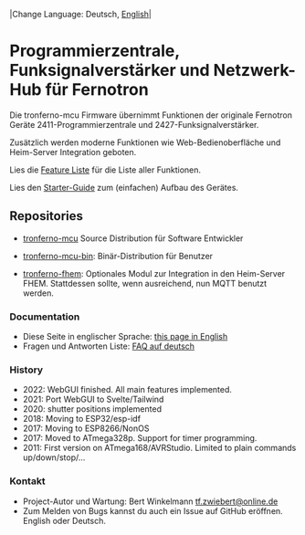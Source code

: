 |Change Language: Deutsch, [English](index.md)|

# Programmierzentrale, Funksignalverstärker und Netzwerk-Hub für Fernotron



Die tronferno-mcu Firmware übernimmt Funktionen der originale Fernotron Geräte 2411-Programmierzentrale und 2427-Funksignalverstärker.

Zusätzlich werden moderne Funktionen wie Web-Bedienoberfläche und Heim-Server Integration geboten.


Lies die [Feature Liste](features.md) für die  Liste aller Funktionen.


Lies den [Starter-Guide](starter-de.md) zum (einfachen) Aufbau des Gerätes.


## Repositories


 * [tronferno-mcu](https://github.com/zwiebert/tronferno-mcu) Source Distribution für Software Entwickler

 * [tronferno-mcu-bin](https://github.com/zwiebert/tronferno-mcu-bin): Binär-Distribution für Benutzer


 * [tronferno-fhem](https://github.com/zwiebert/tronferno-fhem): Optionales Modul zur Integration in den Heim-Server FHEM. Stattdessen sollte, wenn ausreichend, nun MQTT benutzt werden.


### Documentation

  * Diese Seite in englischer Sprache: [this page in English](index.md)
  * Fragen und Antworten Liste: [FAQ auf deutsch](starter_faq-de.md)


### History
 * 2022: WebGUI finished. All main features implemented.
 * 2021: Port WebGUI to Svelte/Tailwind
 * 2020: shutter positions implemented
 * 2018: Moving to ESP32/esp-idf
 * 2017: Moving to ESP8266/NonOS
 * 2017: Moved to ATmega328p. Support for timer programming.
 * 2011: First version on ATmega168/AVRStudio. Limited to plain commands up/down/stop/...

### Kontakt

* Project-Autor und Wartung: Bert Winkelmann <tf.zwiebert@online.de>
* Zum Melden von Bugs kannst du auch ein Issue auf GitHub eröffnen. English oder Deutsch.